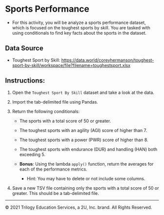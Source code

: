 # Sports Performance

* For this activity, you will be analyze a sports performance dataset, which is focused on the toughest sports by skill. You are tasked with using conditionals to find key facts about the sports in the dataset.

## Data Source

* Toughest Sport by Skill: https://data.world/coreyhermanson/toughest-sport-by-skill/workspace/file?filename=toughestsport.xlsx

## Instructions:
  
1.  Open the `Toughest Sport By Skill` dataset and take a look at the data.

2. Import the tab-delimited file using Pandas.

3. Return the following conditionals:

    * The sports with a total score of 50 or greater.

    * The toughest sports with an agility (AGI) score of higher than 7.

    * The toughest sports with a power (PWR) score of higher than 8.

    * The toughest sports with endurance (DUR) and handling (HAN) both exceeding 5.

    * **Bonus**: Using the lambda `apply()` function, return the averages for each of the performance metrics.

      * Hint: You may have to delete or not include some columns.

4. Save a new TSV file containing only the sports with a total score of 50 or greater. This should be a tab-delimited file.

---

© 2021 Trilogy Education Services, a 2U, Inc. brand. All Rights Reserved.
